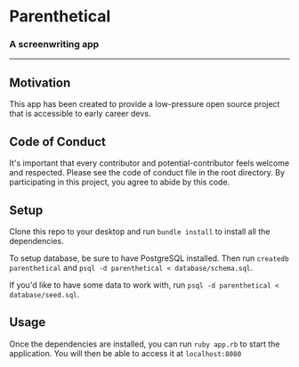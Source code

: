 # Parenthetical
### A screenwriting app

***

## Motivation
This app has been created to provide a low-pressure open source project that is accessible to early career devs.

## Code of Conduct
It's important that every contributor and potential-contributor feels welcome and respected. Please see the code of conduct file in the root directory. By participating in this project, you agree to abide by this code.  

## Setup
Clone this repo to your desktop and run `bundle install` to install all the dependencies.

To setup database, be sure to have PostgreSQL installed. Then run `createdb parenthetical` and `psql -d parenthetical < database/schema.sql`.

If you'd like to have some data to work with, run `psql -d parenthetical < database/seed.sql`. 

## Usage
Once the dependencies are installed, you can run `ruby app.rb` to start the application. You will then be able to access it at `localhost:8080`